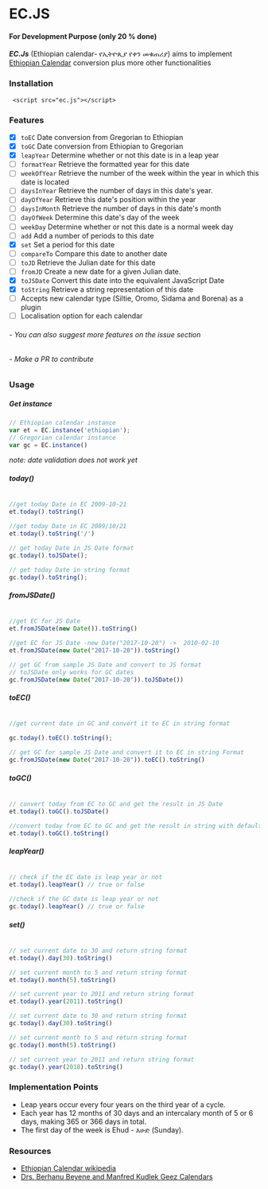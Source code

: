 # EC.JS
#### For Development Purpose (only 20 % done)

***EC.Js*** (Ethiopian calendar- የኢትዮጲያ የቀን መቁጠሪያ) aims to implement  [Ethiopian Calendar](https://en.wikipedia.org/wiki/Ethiopian_calendar) conversion plus more other functionalities


### Installation

```
 <script src="ec.js"></script>

```



### Features 

- [x] `toEC` Date conversion from Gregorian to Ethiopian
- [x] `toGC` Date conversion from Ethiopian to Gregorian
- [x] `leapYear` Determine whether or not this date is in a leap year
- [ ] `formatYear` Retrieve the formatted year for this date
- [ ] `weekOfYear` Retrieve the number of the week within the year in which this date is located
- [ ] `daysInYear` Retrieve the number of days in this date's year.
- [ ] `dayOfYear` Retrieve this date's position within the year
- [ ] `daysInMonth` Retrieve the number of days in this date's month
- [ ] `dayOfWeek` Determine this date's day of the week
- [ ] `weekDay` Determine whether or not this date is a normal week day
- [ ] `add` Add a number of periods to this date
- [x] `set` Set a period for this date
- [ ] `compareTo` Compare this date to another date
- [ ] `toJD` Retrieve the Julian date for this date
- [ ] `fromJD` Create a new date for a given Julian date.
- [x] `toJSDate` Convert this date into the equivalent JavaScript Date
- [x] `toString` Retrieve a string representation of this date
- [ ] Accepts new calendar type (Siltie, Oromo, Sidama and Borena) as a plugin
- [ ] Localisation option for each calendar

###### - You can also suggest more features on the issue section
###### - Make a PR to contribute


### Usage


##### Get instance

```javascript
// Ethiopian calendar instance
var et = EC.instance('ethiopian');
// Gregorian calendar instance
var gc = EC.instance()

```

*note:  date validation does not work yet*

##### today()

```javascript

//get today Date in EC 2009-10-21
et.today().toString()

//get today Date in EC 2009/10/21
et.today().toString('/') 

// get today Date in JS Date format
gc.today().toJSDate();

// get today Date in string format
gc.today().toString();

```


##### fromJSDate()

```javascript

//get EC for JS Date
et.fromJSDate(new Date()).toString()

//get EC for JS Date -new Date("2017-10-20") ->  2010-02-10
et.fromJSDate(new Date("2017-10-20")).toString()

// get GC from sample JS Date and convert to JS format
// toJSDate only works for GC dates
gc.fromJSDate(new Date("2017-10-20")).toJSDate())

```

##### toEC()

```javascript

//get current date in GC and convert it to EC in string format

gc.today().toEC().toString();

// get GC for sample JS Date and convert it to EC in string Format
gc.fromJSDate(new Date("2017-10-20")).toEC().toString()


```

##### toGC()

```javascript

// convert today from EC to GC and get the result in JS Date
et.today().toGC().toJSDate()

//convert today from EC to GC and get the result in string with default separator
et.today().toGC().toString()

```


##### leapYear()

```javascript

// check if the EC date is leap year or not
et.today().leapYear() // true or false

//check if the GC date is leap year or not
gc.today().leapYear() // true or false

```


##### set()

```javascript

// set current date to 30 and return string format
et.today().day(30).toString()

// set current month to 5 and return string format
et.today().month(5).toString()

// set current year to 2011 and return string format
et.today().year(2011).toString()

// set current date to 30 and return string format
gc.today().day(30).toString()

// set current month to 5 and return string format
gc.today().month(5).toString()

// set current year to 2011 and return string format
gc.today().year(2018).toString()

```


### Implementation Points

- Leap years occur every four years on the third year of a cycle.
- Each year has 12 months of 30 days and an intercalary month of 5 or 6 days, making 365 or 366 days in total.
- The first day of the week is Ehud - እሁድ (Sunday).


### Resources

- [Ethiopian Calendar wikipedia](https://en.wikipedia.org/wiki/Ethiopian_calendar)
- [Drs. Berhanu Beyene and Manfred Kudlek Geez Calendars](http://www.geez.org/Calendars/)



